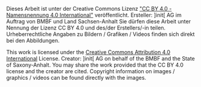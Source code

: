 Dieses Arbeit ist unter der Creative Commons Lizenz ["CC BY 4.0 - Namensnennung 4.0 International"](https://creativecommons.org/licenses/by/4.0/deed.de) veröffentlicht. Ersteller: ]init[ AG im Auftrag von BMBF und Land Sachsen-Anhalt 
Sie dürfen diese Arbeit unter Nennung der Lizenz CC BY 4.0 und des/der Erstellers/-in teilen.
Urheberrechtliche Angaben zu Bildern / Grafiken / Videos finden sich direkt bei den Abbildungen. 

This work is licensed under the [Creative Commons Attribution 4.0 International](https://creativecommons.org/licenses/by/4.0/) License. 
Creator: ]init[ AG on behalf of the BMBF and the State of Saxony-Anhalt.
You may share the work provided that the CC BY 4.0 license and the creator are cited.
Copyright information on images / graphics / videos can be found directly with the images. 

